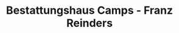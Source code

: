 ---
title: "Bestattungshaus Camps - Franz Reinders"
url: /kempen/bestattungshaus-camps-franz-reinders/
shop: Bestattungen
---